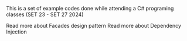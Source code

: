 This is a set of example codes done while attending a C# programing classes (SET 23 - SET 27 2024)

Read more about Facades design pattern
Read more about Dependency Injection

